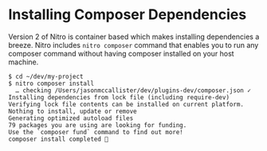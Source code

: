 # Installing Composer Dependencies

Version 2 of Nitro is container based which makes installing dependencies a breeze. Nitro includes `nitro composer` command that enables you to run any composer command without having composer installed on your host machine.

```
$ cd ~/dev/my-project
$ nitro composer install
  … checking /Users/jasonmccallister/dev/plugins-dev/composer.json ✓
Installing dependencies from lock file (including require-dev)
Verifying lock file contents can be installed on current platform.
Nothing to install, update or remove
Generating optimized autoload files
79 packages you are using are looking for funding.
Use the `composer fund` command to find out more!
composer install completed 🤘
```
